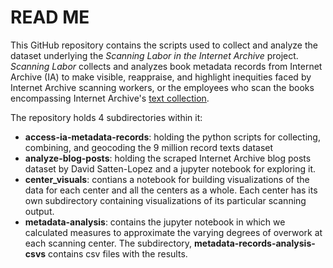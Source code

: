 # READ ME
This GitHub repository contains the scripts used to collect and analyze the dataset underlying the *Scanning Labor in the Internet Archive* project. *Scanning Labor* collects and analyzes book metadata records from Internet Archive (IA) to make visible, reappraise, and highlight inequities faced by Internet Archive scanning workers, or the employees who scan the books encompassing Internet Archive's [text collection](https://archive.org/details/texts).  

The repository holds 4 subdirectories within it: 
- **access-ia-metadata-records**: holding the python scripts for collecting, combining, and geocoding the 9 million record texts dataset 
- **analyze-blog-posts**: holding the scraped Internet Archive blog posts dataset by David Satten-Lopez and a jupyter notebook for exploring it.
- **center_visuals**: contians a notebook for building visualizations of the data for each center and all the centers as a whole. Each center has its own subdirectory containing visualizations of its particular scanning output. 
- **metadata-analysis**:  contains the jupyter notebook in which we calculated measures to approximate the varying degrees of overwork at each scanning center. The subdirectory, **metadata-records-analysis-csvs** contains csv files with the results. 


